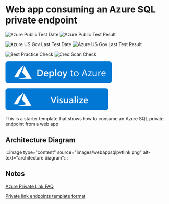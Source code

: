# Web app consuming an Azure SQL private endpoint

![Azure Public Test Date](https://azurequickstartsservice.blob.core.windows.net/badges/201-privatelink-endpoint-sql-from-appservice/PublicLastTestDate.svg)
![Azure Public Test Result](https://azurequickstartsservice.blob.core.windows.net/badges/201-privatelink-endpoint-sql-from-appservice/PublicDeployment.svg)

![Azure US Gov Last Test Date](https://azurequickstartsservice.blob.core.windows.net/badges/201-privatelink-endpoint-sql-from-appservice/FairfaxLastTestDate.svg)
![Azure US Gov Last Test Result](https://azurequickstartsservice.blob.core.windows.net/badges/201-privatelink-endpoint-sql-from-appservice/FairfaxDeployment.svg)

![Best Practice Check](https://azurequickstartsservice.blob.core.windows.net/badges/201-privatelink-endpoint-sql-from-appservice/BestPracticeResult.svg)
![Cred Scan Check](https://azurequickstartsservice.blob.core.windows.net/badges/201-privatelink-endpoint-sql-from-appservice/CredScanResult.svg)

[![Deploy To Azure](https://raw.githubusercontent.com/Azure/azure-quickstart-templates/master/1-CONTRIBUTION-GUIDE/images/deploytoazure.svg?sanitize=true)](https://portal.azure.com/#create/Microsoft.Template/uri/https%3A%2F%2Fraw.githubusercontent.com%2FAzure%2Fazure-quickstart-templates%2Fmaster%2F201-privatelink-endpoint-sql-from-appservice%2Fazuredeploy.json)

[![Visualize](https://raw.githubusercontent.com/Azure/azure-quickstart-templates/master/1-CONTRIBUTION-GUIDE/images/visualizebutton.svg?sanitize=true)](http://armviz.io/#/?load=https%3A%2F%2Fraw.githubusercontent.com%2FAzure%2Fazure-quickstart-templates%2Fmaster%2F201-privatelink-endpoint-sql-from-appservice%2Fazuredeploy.json)

This is a starter template that shows how to consume an Azure SQL private endpoint from a web app  

## Architecture Diagram

:::image type="content" source="images/webappsqlpvtlink.png" alt-text="architecture diagram":::

## Notes

[Azure Private Link FAQ](https://docs.microsoft.com/en-us/azure/private-link/private-link-faq)

[Private link endpoints template format](https://docs.microsoft.com/en-us/azure/templates/microsoft.network/2020-04-01/privateendpoints)
